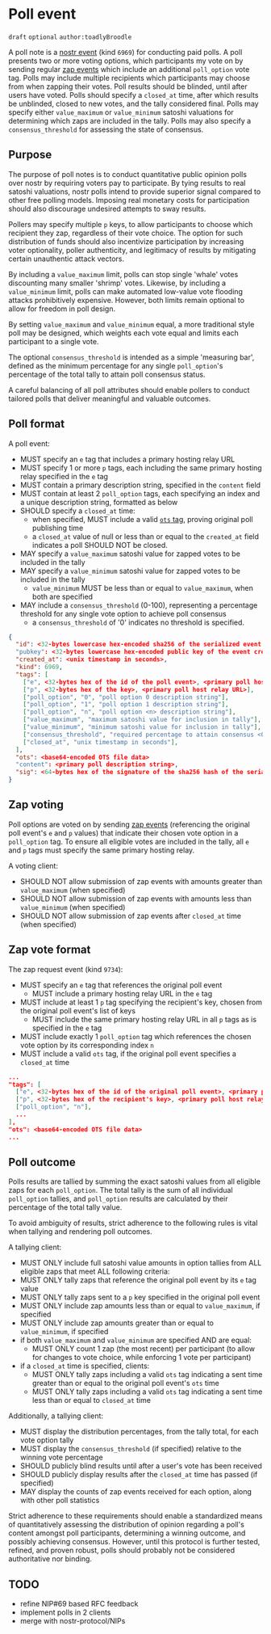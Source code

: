 # Poll event

`draft` `optional` `author:toadlyBroodle`

A poll note is a [nostr event](01.md) (kind `6969`) for conducting paid polls. A poll presents two or more voting options, which participants my vote on by sending regular [zap events](57.md) which include an additional `poll_option` vote tag. Polls may include multiple recipients which participants may choose from when zapping their votes. Poll results should be blinded, until after users have voted. Polls should specify a `closed_at` time, after which results be unblinded, closed to new votes, and the tally considered final. Polls may specify either `value_maximum` or `value_minimum` satoshi valuations for determining which zaps are included in the tally. Polls may also specify a `consensus_threshold` for assessing the state of consensus.

## Purpose

The purpose of poll notes is to conduct quantitative public opinion polls over nostr by requiring voters pay to participate. By tying results to real satoshi valuations, nostr polls intend to provide superior signal compared to other free polling models. Imposing real monetary costs for participation should also discourage undesired attempts to sway results.

Pollers may specify multiple `p` keys, to allow participants to choose which recipient they zap, regardless of their vote choice. The option for such distribution of funds should also incentivize participation by increasing voter optionality, poller authenticity, and legitimacy of results by mitigating certain unauthentic attack vectors.

By including a `value_maximum` limit, polls can stop single 'whale' votes discounting many smaller 'shrimp' votes. Likewise, by including a `value_minimum` limit, polls can make automated low-value vote flooding attacks prohibitively expensive. However, both limits remain optional to allow for freedom in poll design.

By setting `value_maximum` and `value_minimum` equal, a more traditional style poll may be designed, which weights each vote equal and limits each participant to a single vote.

The optional `consensus_threshold` is intended as a simple 'measuring bar', defined as the minimum percentage for any single `poll_option`'s percentage of the total tally to attain poll consensus status.

A careful balancing of all poll attributes should enable pollers to conduct tailored polls that deliver meaningful and valuable outcomes.

## Poll format

A poll event:
* MUST specify an `e` tag that includes a primary hosting relay URL
* MUST specify 1 or more `p` tags, each including the same primary hosting relay specified in the `e` tag
* MUST contain a primary description string, specified in the `content` field
* MUST contain at least 2 `poll_option` tags, each specifying an index and a unique description string, formatted as below
* SHOULD specify a `closed_at` time:
  * when specified, MUST include a valid [`ots` tag](03.md), proving original poll publishing time
  * a `closed_at` value of null or less than or equal to the `created_at` field indicates a poll SHOULD NOT be closed.
* MAY specify a `value_maximum` satoshi value for zapped votes to be included in the tally
* MAY specify a `value_minimum` satoshi value for zapped votes to be included in the tally
  * `value_minimum` MUST be less than or equal to `value_maximum`, when both are specified
* MAY include a `consensus_threshold` (0-100), representing a percentage threshold for any single vote option to achieve poll consensus
  * a `consensus_threshold` of '0' indicates no threshold is specified.

```json
{
  "id": <32-bytes lowercase hex-encoded sha256 of the serialized event data>
  "pubkey": <32-bytes lowercase hex-encoded public key of the event creator>,
  "created_at": <unix timestamp in seconds>,
  "kind": 6969,
  "tags": [
    ["e", <32-bytes hex of the id of the poll event>, <primary poll host relay URL>],
    ["p", <32-bytes hex of the key>, <primary poll host relay URL>],
    ["poll_option", "0", "poll option 0 description string"],
    ["poll_option", "1", "poll option 1 description string"],
    ["poll_option", "n", "poll option <n> description string"],
    ["value_maximum", "maximum satoshi value for inclusion in tally"],
    ["value_minimum", "minimum satoshi value for inclusion in tally"],
    ["consensus_threshold", "required percentage to attain consensus <0..100>"],
    ["closed_at", "unix timestamp in seconds"],
  ],
  "ots": <base64-encoded OTS file data>
  "content": <primary poll description string>,
  "sig": <64-bytes hex of the signature of the sha256 hash of the serialized event data, which is the same as the "id" field>
}
```

## Zap voting

Poll options are voted on by sending [zap events](57.md) (referencing the original poll event's `e` and `p` values) that indicate their chosen vote option in a `poll_option` tag. To ensure all eligible votes are included in the tally, all `e` and `p` tags must specify the same primary hosting relay.

A voting client:
* SHOULD NOT allow submission of zap events with amounts greater than `value_maximum` (when specified)
* SHOULD NOT allow submission of zap events with amounts less than `value_minimum` (when specified) 
* SHOULD NOT allow submission of zap events after `closed_at` time (when specified)

## Zap vote format

The zap request event (kind `9734`): 
* MUST specify an `e` tag that references the original poll event
  * MUST include a primary hosting relay URL in the `e` tag
* MUST include at least 1 `p` tag specifying the recipient's key, chosen from the original poll event's list of keys 
  * MUST include the same primary hosting relay URL in all `p` tags as is specified in the `e` tag
* MUST include exactly 1 `poll_option` tag which references the chosen vote option by its corresponding index `n`
* MUST include a valid `ots` tag, if the original poll event specifies a `closed_at` time

```json
...
"tags": [
  ["e", <32-bytes hex of the id of the original poll event>, <primary poll host relay URL>],
  ["p", <32-bytes hex of the recipient's key>, <primary poll host relay URL>],
  ["poll_option", "n"],
  ...
],
"ots": <base64-encoded OTS file data>
...
```

## Poll outcome

Polls results are tallied by summing the exact satoshi values from all eligible zaps for each `poll_option`. The total tally is the sum of all individual `poll_option` tallies, and `poll_option` results are calculated by their percentage of the total tally value. 

To avoid ambiguity of results, strict adherence to the following rules is vital when tallying and rendering poll outcomes.

A tallying client:
* MUST ONLY include full satoshi value amounts in option tallies from ALL eligible zaps that meet ALL following criteria: 
* MUST ONLY tally zaps that reference the original poll event by its `e` tag value
* MUST ONLY tally zaps sent to a `p` key specified in the original poll event
* MUST ONLY include zap amounts less than or equal to `value_maximum`, if specified
* MUST ONLY include zap amounts greater than or equal to `value_minimum`, if specified
* if both `value_maximum` and `value_minimum` are specified AND are equal:
  * MUST ONLY count 1 zap (the most recent) per participant (to allow for changes to vote choice, while enforcing 1 vote per participant)
* if a `closed_at` time is specified, clients:
  * MUST ONLY tally zaps including a valid `ots` tag indicating a sent time greater than or equal to the original poll event's `ots` time  
  * MUST ONLY tally zaps including a valid `ots` tag indicating a sent time less than or equal to `closed_at` time

Additionally, a tallying client:
* MUST display the distribution percentages, from the tally total, for each vote option tally
* MUST display the `consensus_threshold` (if specified) relative to the winning vote percentage
* SHOULD publicly blind results until after a user's vote has been received
* SHOULD publicly display results after the `closed_at` time has passed (if specified)
* MAY display the counts of zap events received for each option, along with other poll statistics

Strict adherence to these requirements should enable a standardized means of quantitatively assessing the distribution of opinion regarding a poll's content amongst poll participants, determining a winning outcome, and possibly achieving consensus. However, until this protocol is further tested, refined, and proven robust, polls should probably not be considered authoritative nor binding.

## TODO

* refine NIP#69 based RFC feedback
* implement polls in 2 clients
* merge with nostr-protocol/NIPs

